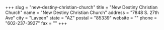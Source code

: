 +++
slug = "new-destiny-christian-church"
title = "New Destiny Christian Church"
name = "New Destiny Christian Church"
address = "7848 S. 27th Ave"
city = "Laveen"
state = "AZ"
postal = "85339"
website = ""
phone = "602-237-3927"
fax = ""
+++
